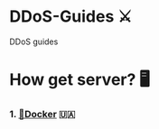 # DDoS-Guides ⚔️
DDoS guides

# How get server? 🖥️ 

### 1. [🐳Docker](https://telegra.ph/Server-dlya-DDoS-na-Docker-04-01) 🇺🇦
